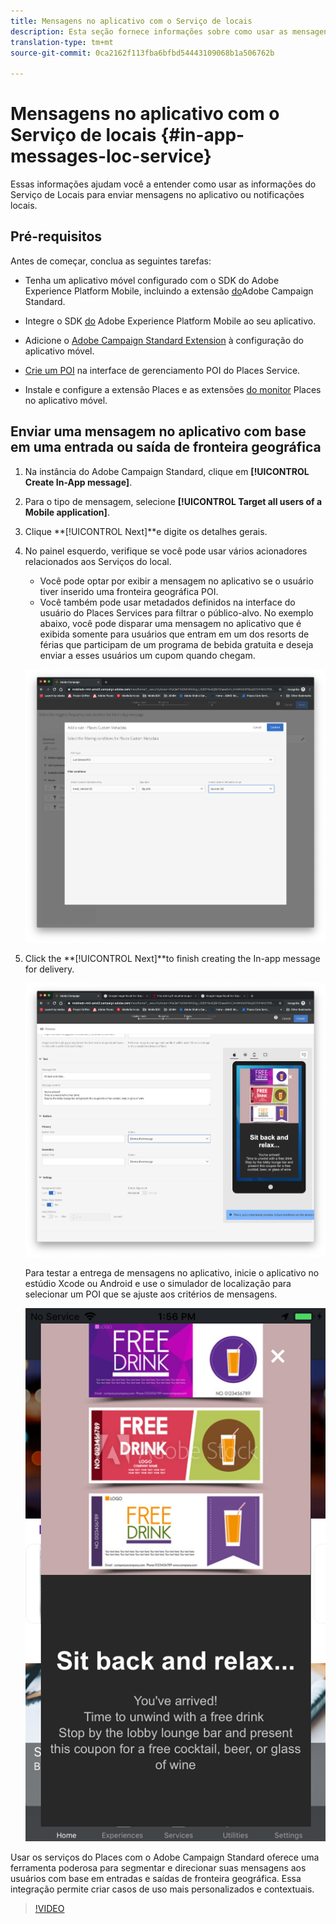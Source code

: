 ```yaml
---
title: Mensagens no aplicativo com o Serviço de locais
description: Esta seção fornece informações sobre como usar as mensagens de push no Campaign Standard com mensagens no aplicativo no Campaign Standard.
translation-type: tm+mt
source-git-commit: 0ca2162f113fba6bfbd54443109068b1a506762b

---
```



# Mensagens no aplicativo com o Serviço de locais {#in-app-messages-loc-service}

Essas informações ajudam você a entender como usar as informações do Serviço de Locais para enviar mensagens no aplicativo ou notificações locais.

## Pré-requisitos

Antes de começar, conclua as seguintes tarefas:

* Tenha um aplicativo móvel configurado com o SDK do Adobe Experience Platform Mobile, incluindo a extensão [do](https://aep-sdks.gitbook.io/docs/using-mobile-extensions/adobe-campaign-standard)Adobe Campaign Standard.

* Integre o SDK [do](https://aep-sdks.gitbook.io/docs/getting-started/get-the-sdk) Adobe Experience Platform Mobile ao seu aplicativo.
* Adicione o [Adobe Campaign Standard Extension](https://aep-sdks.gitbook.io/docs/using-mobile-extensions/adobe-campaign-standard) à configuração do aplicativo móvel.

* [Crie um POI](/help/poi-mgmt-ui/create-a-poi-ui.md) na interface de gerenciamento POI do Places Service.

* Instale e configure a extensão [](/help/places-ext-aep-sdks/places-extension/places-extension.md) Places e as extensões [do monitor](/help/places-ext-aep-sdks/places-monitor-extension/places-monitor-extension.md) Places no aplicativo móvel.

## Enviar uma mensagem no aplicativo com base em uma entrada ou saída de fronteira geográfica

1. Na instância do Adobe Campaign Standard, clique em **[!UICONTROL Create In-App message]**.
1. Para o tipo de mensagem, selecione **[!UICONTROL Target all users of a Mobile application]**.
1. Clique **[!UICONTROL Next]**e digite os detalhes gerais.
1. No painel esquerdo, verifique se você pode usar vários acionadores relacionados aos Serviços do local.

   * Você pode optar por exibir a mensagem no aplicativo se o usuário tiver inserido uma fronteira geográfica POI.
   * Você também pode usar metadados definidos na interface do usuário do Places Services para filtrar o público-alvo.
   No exemplo abaixo, você pode disparar uma mensagem no aplicativo que é exibida somente para usuários que entram em um dos resorts de férias que participam de um programa de bebida gratuita e deseja enviar a esses usuários um cupom quando chegam.

   ![&quot;Metadados de locais de mensagens no aplicativo&quot;](/help/assets/last-entered-vacation.png)

1. Click the **[!UICONTROL Next]**to finish creating the In-app message for delivery.

   ![&quot;criar um evento&quot;](/help/assets/prepare-ACS.png)

   Para testar a entrega de mensagens no aplicativo, inicie o aplicativo no estúdio Xcode ou Android e use o simulador de localização para selecionar um POI que se ajuste aos critérios de mensagens.

   ![&quot;beba cupom&quot;](/help/assets/drink-coupon-on-app.png)

Usar os serviços do Places com o Adobe Campaign Standard oferece uma ferramenta poderosa para segmentar e direcionar suas mensagens aos usuários com base em entradas e saídas de fronteira geográfica. Essa integração permite criar casos de uso mais personalizados e contextuais.

>[!VIDEO](https://www.youtube.com/watch?v=ikiTTQw9c-o)